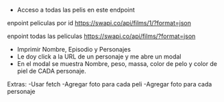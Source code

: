 - Acceso a todas las pelis en este endpoint 

enpoint peliculas por id
https://swapi.co/api/films/1/?format=json

enpoint todas las peliculas
https://swapi.co/api/films/?format=json

- Imprimir Nombre, Episodio y Personajes
- Le doy click a la URL de un personaje y me abre un modal
- En el modal se muestra Nombre, peso, massa, color de pelo y color de piel de CADA personaje.

Extras:
-Usar fetch
-Agregar foto para cada peli
-Agregar foto para cada personaje

